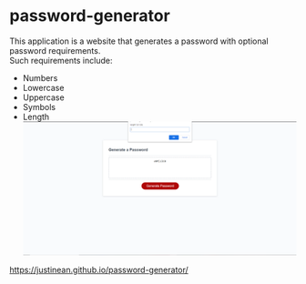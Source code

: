 # password-generator
This application is a website that generates a password with optional password requirements. \
Such requirements include: 
* Numbers 
* Lowercase 
* Uppercase 
* Symbols 
* Length \
!["Password generator"](./assets/images/password.png)

https://justinean.github.io/password-generator/

